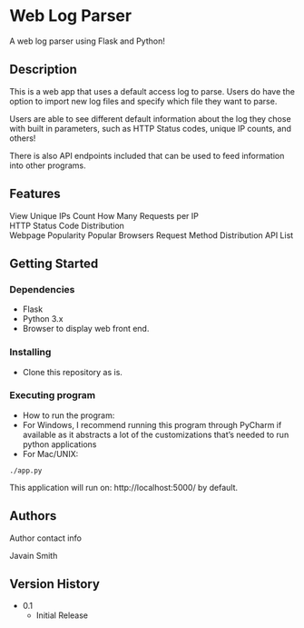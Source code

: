# Web Log Parser

A web log parser using Flask and Python!

## Description

This is a web app that uses a default access log to parse. Users do have the option to import new log files and specify which file they want to parse. 

Users are able to see different default information about the log they chose with built in parameters, such as HTTP Status codes, unique IP counts, and others!

There is also API endpoints included that can be used to feed information into other programs. 

## Features

View Unique IPs Count
How Many Requests per IP	
HTTP Status Code Distribution	
Webpage Popularity
Popular Browsers
Request Method Distribution
API List

## Getting Started

### Dependencies
* Flask
* Python 3.x
* Browser to display web front end.

### Installing

* Clone this repository as is.

### Executing program

* How to run the program:
* For Windows, I recommend running this program through PyCharm if available as it abstracts a lot of the customizations that’s needed to run python applications
* For Mac/UNIX:
```
./app.py
```

This application will run on: http://localhost:5000/ by default.


## Authors

Author contact info

Javain Smith

## Version History

* 0.1
    * Initial Release
